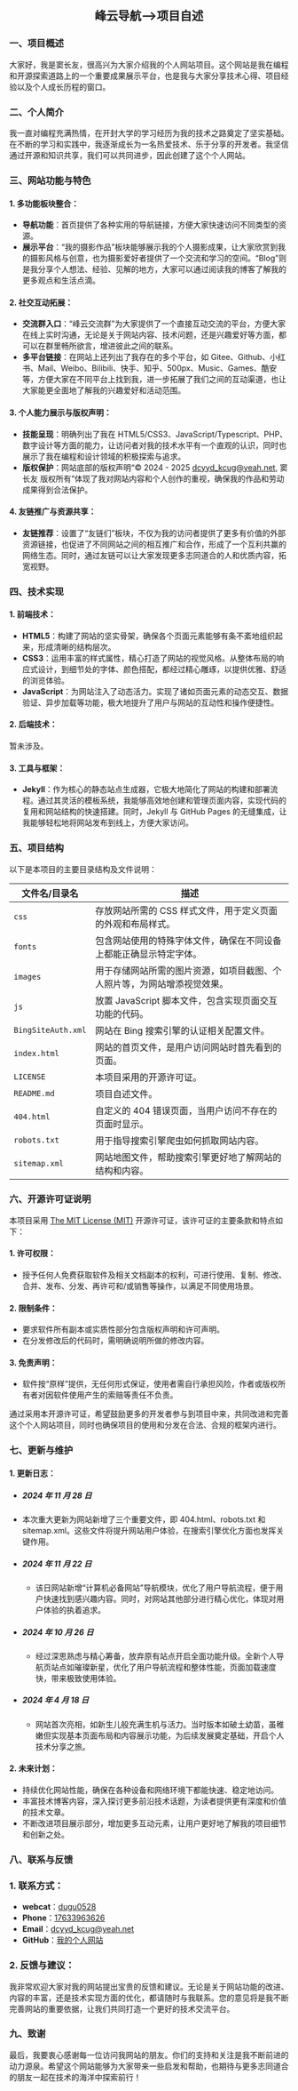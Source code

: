 ## <center>峰云导航—>项目自述</center>

### 一、项目概述
大家好，我是窦长友，很高兴为大家介绍我的个人网站项目。这个网站是我在编程和开源探索道路上的一个重要成果展示平台，也是我与大家分享技术心得、项目经验以及个人成长历程的窗口。

### 二、个人简介
我一直对编程充满热情，在开封大学的学习经历为我的技术之路奠定了坚实基础。在不断的学习和实践中，我逐渐成长为一名热爱技术、乐于分享的开发者。我坚信通过开源和知识共享，我们可以共同进步，因此创建了这个个人网站。

### 三、网站功能与特色

#### 1. 多功能板块整合：
- **导航功能**：首页提供了各种实用的导航链接，方便大家快速访问不同类型的资源。
- **展示平台**：“我的摄影作品”板块能够展示我的个人摄影成果，让大家欣赏到我的摄影风格与创意，也为摄影爱好者提供了一个交流和学习的空间。“Blog”则是我分享个人想法、经验、见解的地方，大家可以通过阅读我的博客了解我的更多观点和生活点滴。

#### 2. 社交互动拓展：
- **交流群入口**：“峰云交流群”为大家提供了一个直接互动交流的平台，方便大家在线上实时沟通，无论是关于网站内容、技术问题，还是兴趣爱好等方面，都可以在群里畅所欲言，增进彼此之间的联系。
- **多平台链接**：在网站上还列出了我存在的多个平台，如 Gitee、Github、小红书、Mail、Weibo、Bilibili、快手、知乎、500px、Music、Games、酷安等，方便大家在不同平台上找到我，进一步拓展了我们之间的互动渠道，也让大家能更全面地了解我的兴趣爱好和活动范围。

#### 3. 个人能力展示与版权声明：
- **技能呈现**：明确列出了我在 HTML5/CSS3、JavaScript/Typescript、PHP、数字设计等方面的能力，让访问者对我的技术水平有一个直观的认识，同时也展示了我在编程和设计领域的积极探索与追求。
- **版权保护**：网站底部的版权声明“© 2024 - 2025 dcyyd_kcug@yeah.net, 窦长友 版权所有”体现了我对网站内容和个人创作的重视，确保我的作品和劳动成果得到合法保护。

#### 4. 友链推广与资源共享：
- **友链推荐**：设置了“友链们”板块，不仅为我的访问者提供了更多有价值的外部资源链接，也促进了不同网站之间的相互推广和合作，形成了一个互利共赢的网络生态。同时，通过友链可以让大家发现更多志同道合的人和优质内容，拓宽视野。

### 四、技术实现

#### 1. 前端技术：
- **HTML5**：构建了网站的坚实骨架，确保各个页面元素能够有条不紊地组织起来，形成清晰的结构层次。
- **CSS3**：运用丰富的样式属性，精心打造了网站的视觉风格。从整体布局的响应式设计，到细节处的字体、颜色搭配，都经过精心雕琢，以提供优雅、舒适的浏览体验。
- **JavaScript**：为网站注入了动态活力。实现了诸如页面元素的动态交互、数据验证、异步加载等功能，极大地提升了用户与网站的互动性和操作便捷性。

#### 2. 后端技术：
暂未涉及。

#### 3. 工具与框架：
- **Jekyll**：作为核心的静态站点生成器，它极大地简化了网站的构建和部署流程。通过其灵活的模板系统，我能够高效地创建和管理页面内容，实现代码的复用和网站结构的快速搭建。同时，Jekyll 与 GitHub Pages 的无缝集成，让我能够轻松地将网站发布到线上，方便大家访问。

### 五、项目结构
以下是本项目的主要目录结构及文件说明：

| 文件名/目录名 | 描述 |
| ---- | ---- |
| `css` | 存放网站所需的 CSS 样式文件，用于定义页面的外观和布局样式。 |
| `fonts` | 包含网站使用的特殊字体文件，确保在不同设备上都能正确显示特定字体。 |
| `images` | 用于存储网站所需的图片资源，如项目截图、个人照片等，为网站增添视觉效果。 |
| `js` | 放置 JavaScript 脚本文件，包含实现页面交互功能的代码。 |
| `BingSiteAuth.xml` | 网站在 Bing 搜索引擎的认证相关配置文件。 |
| `index.html` | 网站的首页文件，是用户访问网站时首先看到的页面。 |
| `LICENSE` | 本项目采用的开源许可证。 |
| `README.md` | 项目自述文件。 |
| `404.html` | 自定义的 404 错误页面，当用户访问不存在的页面时显示。 |
| `robots.txt` | 用于指导搜索引擎爬虫如何抓取网站内容。 |
| `sitemap.xml` | 网站地图文件，帮助搜索引擎更好地了解网站的结构和内容。 | 

### 六、开源许可证说明
本项目采用  <a href="https://mit-license.org/">The MIT License (MIT)</a> 开源许可证，该许可证的主要条款和特点如下：

#### 1. 许可权限：
- 授予任何人免费获取软件及相关文档副本的权利，可进行使用、复制、修改、合并、发布、分发、再许可和/或销售等操作，以满足不同使用场景。

#### 2. 限制条件：
- 要求软件所有副本或实质性部分包含版权声明和许可声明。
- 在分发修改后的代码时，需明确说明所做的修改内容。

#### 3. 免责声明：
- 软件按“原样”提供，无任何形式保证，使用者需自行承担风险，作者或版权所有者对因软件使用产生的索赔等责任不负责。

通过采用本开源许可证，希望鼓励更多的开发者参与到项目中来，共同改进和完善这个个人网站项目，同时也确保项目的使用和分发在合法、合规的框架内进行。

### 七、更新与维护

#### 1. 更新日志：
- #####  **2024 年 11 月 28 日**
 - 本次重大更新为网站新增了三个重要文件，即 404.html、robots.txt 和 sitemap.xml。这些文件将提升网站用户体验，在搜索引擎优化方面也发挥关键作用。

- ##### **2024 年 11 月 22 日**
	- 该日网站新增“计算机必备网站”导航模块，优化了用户导航流程，便于用户快速找到感兴趣内容。同时，对网站其他部分进行精心优化，体现对用户体验的执着追求。

- ##### **2024 年 10 月 26 日**
	- 经过深思熟虑与精心筹备，放弃原有站点开启全面功能升级。全新个人导航页站点如璀璨新星，优化了用户导航流程和整体性能，页面加载速度快，带来极致使用体验。

- ##### **2024 年 4 月 18 日**
	- 网站首次亮相，如新生儿般充满生机与活力。当时版本如破土幼苗，虽稚嫩但实现基本页面布局和内容展示功能，为后续发展奠定基础，开启个人技术分享之旅。

#### 2. 未来计划：
- 持续优化网站性能，确保在各种设备和网络环境下都能快速、稳定地访问。
- 丰富技术博客内容，深入探讨更多前沿技术话题，为读者提供更有深度和价值的技术文章。
- 不断改进项目展示部分，增加更多互动元素，让用户更好地了解我的项目细节和创新之处。

### 八、联系与反馈

### 1. 联系方式：
- **webcat**：<a href="https://weixin.qq.com/?lang=en_US&target=https%3A%2F%2Fwx.qq.com%2F%3Flang%3Den_US%23">dugu0528</a>
- **Phone**：<a href="tel:17633963626">17633963626</a>
- **Email**：<a href="mailto:dcyyd_kcug@yeah.net">dcyyd_kcug@yeah.net</a>
- **GitHub**：<a href="https://github.io/dcyyd">我的个人网站</a></p>

### 2. 反馈与建议：
我非常欢迎大家对我的网站提出宝贵的反馈和建议。无论是关于网站功能的改进、内容的丰富，还是技术实现方面的优化，都请随时与我联系。您的意见将是我不断完善网站的重要依据，让我们共同打造一个更好的技术交流平台。

### 九、致谢
最后，我要衷心感谢每一位访问我网站的朋友。你们的支持和关注是我不断前进的动力源泉。希望这个网站能够为大家带来一些启发和帮助，也期待与更多志同道合的朋友一起在技术的海洋中探索前行！
